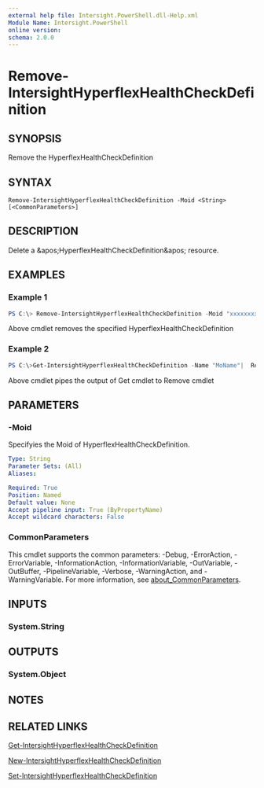 ```yaml
---
external help file: Intersight.PowerShell.dll-Help.xml
Module Name: Intersight.PowerShell
online version:
schema: 2.0.0
---
```


# Remove-IntersightHyperflexHealthCheckDefinition

## SYNOPSIS
Remove the HyperflexHealthCheckDefinition

## SYNTAX

```
Remove-IntersightHyperflexHealthCheckDefinition -Moid <String> [<CommonParameters>]
```

## DESCRIPTION
Delete a &amp;apos;HyperflexHealthCheckDefinition&amp;apos; resource.

## EXAMPLES

### Example 1
```powershell
PS C:\> Remove-IntersightHyperflexHealthCheckDefinition -Moid "xxxxxxxxxxxxxxxxxxxxxxxxxxx"
```
Above cmdlet removes the specified HyperflexHealthCheckDefinition 

### Example 2
```powershell
PS C:\>Get-IntersightHyperflexHealthCheckDefinition -Name "MoName"|  Remove-IntersightHyperflexHealthCheckDefinition
```
Above cmdlet pipes the output of Get cmdlet to Remove cmdlet

## PARAMETERS

### -Moid
Specifyies the Moid of HyperflexHealthCheckDefinition.

```yaml
Type: String
Parameter Sets: (All)
Aliases:

Required: True
Position: Named
Default value: None
Accept pipeline input: True (ByPropertyName)
Accept wildcard characters: False
```

### CommonParameters
This cmdlet supports the common parameters: -Debug, -ErrorAction, -ErrorVariable, -InformationAction, -InformationVariable, -OutVariable, -OutBuffer, -PipelineVariable, -Verbose, -WarningAction, and -WarningVariable. For more information, see [about_CommonParameters](http://go.microsoft.com/fwlink/?LinkID=113216).

## INPUTS

### System.String

## OUTPUTS

### System.Object
## NOTES

## RELATED LINKS

[Get-IntersightHyperflexHealthCheckDefinition](./Get-IntersightHyperflexHealthCheckDefinition.md)

[New-IntersightHyperflexHealthCheckDefinition](./New-IntersightHyperflexHealthCheckDefinition.md)

[Set-IntersightHyperflexHealthCheckDefinition](./Set-IntersightHyperflexHealthCheckDefinition.md)

